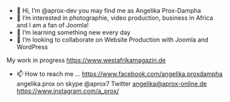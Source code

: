 - 👋 Hi, I’m @aprox-dev you may find me as Angelika Prox-Dampha
- 👀 I’m interested in photographie, video production, business in Africa and I am a fan of Joomla! 
- 🌱 I’m learning something new every day
- 💞️ I’m looking to collaborate on Website Production with Joomla and WordPress

My work in progress
https://www.westafrikamagazin.de 



- 📫 How to reach me ...
https://www.facebook.com/angelika.proxdampha 
angelika.prox on skype 
@aprox7 Twitter
angelika@aprox-online.de
https://www.instagram.com/a_prox/

<!---
aprox-dev/aprox-dev is a ✨ special ✨ repository because its `README.md` (this file) appears on your GitHub profile.
You can click the Preview link to take a look at your changes.
--->
